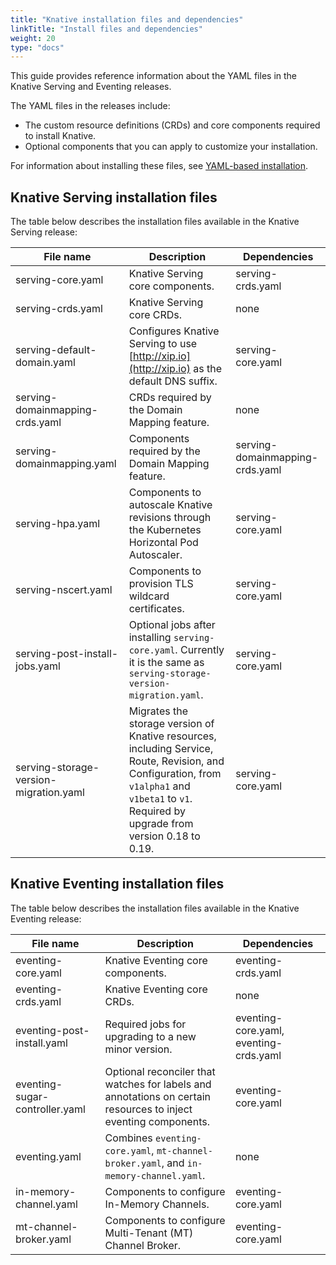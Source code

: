 ```yaml
---
title: "Knative installation files and dependencies"
linkTitle: "Install files and dependencies"
weight: 20
type: "docs"
---
```


This guide provides reference information about the YAML files in the Knative
Serving and Eventing releases.

The YAML files in the releases include:

- The custom resource definitions (CRDs) and core components required to install Knative.
- Optional components that you can apply to customize your installation.

For information about installing these files, see [YAML-based installation](../any-kubernetes-cluster.md).

## Knative Serving installation files

The table below describes the installation files available in the Knative Serving release:

| File name | Description | Dependencies|
| --- | --- | --- |
| serving-core.yaml | Knative Serving core components. | serving-crds.yaml |
| serving-crds.yaml | Knative Serving core CRDs. | none |
| serving-default-domain.yaml | Configures Knative Serving to use [http://xip.io](http://xip.io) as the default DNS suffix. | serving-core.yaml |
| serving-domainmapping-crds.yaml | CRDs required by the Domain Mapping feature. | none |
| serving-domainmapping.yaml | Components required by the Domain Mapping feature. | serving-domainmapping-crds.yaml |
| serving-hpa.yaml | Components to autoscale Knative revisions through the Kubernetes Horizontal Pod Autoscaler. | serving-core.yaml |
  serving-nscert.yaml | Components to provision TLS wildcard certificates. | serving-core.yaml |
| serving-post-install-jobs.yaml | Optional jobs after installing `serving-core.yaml`. Currently it is the same as `serving-storage-version-migration.yaml`. | serving-core.yaml |
| serving-storage-version-migration.yaml | Migrates the storage version of Knative resources, including Service, Route, Revision, and Configuration, from `v1alpha1` and `v1beta1` to `v1`. Required by upgrade from version 0.18 to 0.19. | serving-core.yaml |


## Knative Eventing installation files

The table below describes the installation files available in the Knative Eventing release:

| File name | Description | Dependencies|
| --- | --- | --- |
| eventing-core.yaml | Knative Eventing core components. | eventing-crds.yaml |
| eventing-crds.yaml | Knative Eventing core CRDs. | none |
| eventing-post-install.yaml | Required jobs for upgrading to a new minor version. | eventing-core.yaml, eventing-crds.yaml |
| eventing-sugar-controller.yaml | Optional reconciler that watches for labels and annotations on certain resources to inject eventing components. | eventing-core.yaml |
| eventing.yaml | Combines `eventing-core.yaml`, `mt-channel-broker.yaml`, and `in-memory-channel.yaml`. | none |
| in-memory-channel.yaml | Components to configure In-Memory Channels. | eventing-core.yaml |
| mt-channel-broker.yaml | Components to configure Multi-Tenant (MT) Channel Broker. | eventing-core.yaml |
